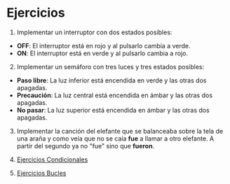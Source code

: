 # Ejercicios

1. Implementar un interruptor con dos estados posibles:
  - **OFF**: El interruptor está en rojo y al pulsarlo cambia a verde.
  - **ON**: El interruptor está en verde y al pulsarlo cambia a rojo.

2. Implementar un semáforo con tres luces y tres estados posibles:
  - **Paso libre**: La luz inferior está encendida en verde y las otras dos apagadas.
  - **Precaución**: La luz central está encendida en ámbar y las otras dos apagadas.
  - **No pasar**: La luz superior está encendida en ámbar y las otras dos apagadas.

3. Implementar la canción del elefante que se balanceaba sobre la tela de una araña y como veía que no se caía **fue** a llamar a otro elefante. A partir del segundo ya no "fue" sino que **fueron**.

4. [Ejercicios Condicionales](https://aprendeconalf.es/docencia/python/ejercicios/condicionales/)

5. [Ejercicios Bucles](https://aprendeconalf.es/docencia/python/ejercicios/bucles/)
